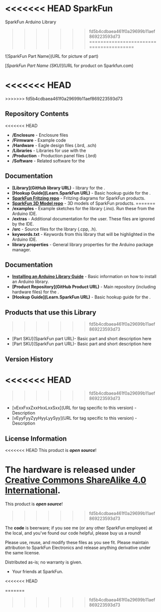 <<<<<<< HEAD
SparkFun <PRODUCT NAME>
=======
SparkFun <PRODUCT NAME> Arduino Library
>>>>>>> fd5b4cdbaea461f0a29699b11aef869223593d73
========================================

![SparkFun Part Name](URL for picture of part)

[*SparkFun Part Name (SKU)*](URL for product on Sparkfun.com)

<<<<<<< HEAD
<Basic description of the part.>
=======
<Basic description of the library.>
>>>>>>> fd5b4cdbaea461f0a29699b11aef869223593d73

Repository Contents
-------------------

<<<<<<< HEAD
* **/Enclosure** - Enclosure files 
* **/Firmware** - Example code 
* **/Hardware** - Eagle design files (.brd, .sch)
* **/Libraries** - Libraries for use with the <PRODUCT NAME>
* **/Production** - Production panel files (.brd)
* **/Software** - Related software for the <PRODUCT NAME>

Documentation
--------------
* **[Library](GitHub library URL)** - <LANGUAGE> library for the <PRODUCT NAME>.
* **[Hookup Guide](Learn.SparkFun URL)** - Basic hookup guide for the <PRODUCT NAME>.
* **[SparkFun Fritzing repo](https://github.com/sparkfun/Fritzing_Parts)** - Fritzing diagrams for SparkFun products.
* **[SparkFun 3D Model repo](https://github.com/sparkfun/3D_Models)** - 3D models of SparkFun products. 
=======
* **/examples** - Example sketches for the library (.ino). Run these from the Arduino IDE. 
* **/extras** - Additional documentation for the user. These files are ignored by the IDE. 
* **/src** - Source files for the library (.cpp, .h).
* **keywords.txt** - Keywords from this library that will be highlighted in the Arduino IDE. 
* **library.properties** - General library properties for the Arduino package manager. 

Documentation
--------------

* **[Installing an Arduino Library Guide](https://learn.sparkfun.com/tutorials/installing-an-arduino-library)** - Basic information on how to install an Arduino library.
* **[Product Repository](GitHub Product URL)** - Main repository (including hardware files) for the <PRODUCT NAME>.
* **[Hookup Guide](Learn.SparkFun URL)** - Basic hookup guide for the <PRODUCT NAME>.

Products that use this Library 
---------------------------------
>>>>>>> fd5b4cdbaea461f0a29699b11aef869223593d73

* [Part SKU](SparkFun part URL)- Basic part and short description here
* [Part SKU](SparkFun part URL)- Basic part and short description here

Version History
---------------
<<<<<<< HEAD
=======

>>>>>>> fd5b4cdbaea461f0a29699b11aef869223593d73
* [vExxFxxZxxHxxLxxSxx](URL for tag specific to this version) - Description 
* [vEyyFyyZyyHyyLyySyy](URL for tag specific to this version) - Description

License Information
-------------------
<<<<<<< HEAD
This product is _**open source**_! 

The **hardware** is released under [Creative Commons ShareAlike 4.0 International](https://creativecommons.org/licenses/by-sa/4.0/).
=======

This product is _**open source**_! 
>>>>>>> fd5b4cdbaea461f0a29699b11aef869223593d73

The **code** is beerware; if you see me (or any other SparkFun employee) at the local, and you've found our code helpful, please buy us a round!

Please use, reuse, and modify these files as you see fit. Please maintain attribution to SparkFun Electronics and release anything derivative under the same license.

Distributed as-is; no warranty is given.

- Your friends at SparkFun.

_<COLLABORATION CREDIT>_
<<<<<<< HEAD

=======
>>>>>>> fd5b4cdbaea461f0a29699b11aef869223593d73
